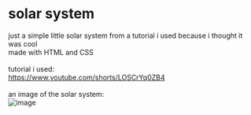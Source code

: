 # solar system
just a simple little solar system from a tutorial i used because i thought it was cool
<br>
made with HTML and CSS
<br>
<br>
tutorial i used:
<br>
https://www.youtube.com/shorts/LOSCrYq0ZB4
<br>
<br>
an image of the solar system:
<br>
![image](https://github.com/Postigic/code-dump-lmao/assets/143212308/61410c3b-85fc-4cbd-adfa-be5a4e3ff8f6)
